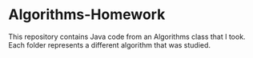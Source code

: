 # Algorithms-Homework
This repository contains Java code from an Algorithms class that I took. 
Each folder represents a different algorithm that was studied. 
